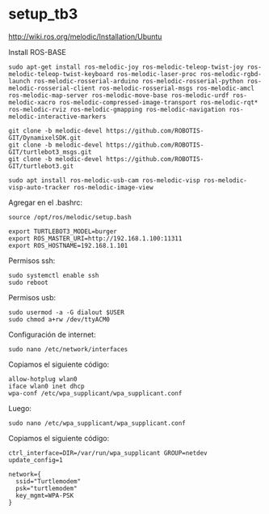 # setup_tb3

http://wiki.ros.org/melodic/Installation/Ubuntu

Install ROS-BASE
```
sudo apt-get install ros-melodic-joy ros-melodic-teleop-twist-joy ros-melodic-teleop-twist-keyboard ros-melodic-laser-proc ros-melodic-rgbd-launch ros-melodic-rosserial-arduino ros-melodic-rosserial-python ros-melodic-rosserial-client ros-melodic-rosserial-msgs ros-melodic-amcl ros-melodic-map-server ros-melodic-move-base ros-melodic-urdf ros-melodic-xacro ros-melodic-compressed-image-transport ros-melodic-rqt* ros-melodic-rviz ros-melodic-gmapping ros-melodic-navigation ros-melodic-interactive-markers
```

```
git clone -b melodic-devel https://github.com/ROBOTIS-GIT/DynamixelSDK.git
git clone -b melodic-devel https://github.com/ROBOTIS-GIT/turtlebot3_msgs.git
git clone -b melodic-devel https://github.com/ROBOTIS-GIT/turtlebot3.git
```

```
sudo apt install ros-melodic-usb-cam ros-melodic-visp ros-melodic-visp-auto-tracker ros-melodic-image-view
```


Agregar en el .bashrc:
```
source /opt/ros/melodic/setup.bash

export TURTLEBOT3_MODEL=burger
export ROS_MASTER_URI=http://192.168.1.100:11311
export ROS_HOSTNAME=192.168.1.101
```
Permisos ssh:
```
sudo systemctl enable ssh
sudo reboot
```

Permisos usb:
```
sudo usermod -a -G dialout $USER
sudo chmod a+rw /dev/ttyACM0
```

Configuración de internet:

```
sudo nano /etc/network/interfaces
```
Copiamos el siguiente código:
```
allow-hotplug wlan0
iface wlan0 inet dhcp
wpa-conf /etc/wpa_supplicant/wpa_supplicant.conf
```
Luego:
```
sudo nano /etc/wpa_supplicant/wpa_supplicant.conf
```
Copiamos el siguiente código:
```
ctrl_interface=DIR=/var/run/wpa_supplicant GROUP=netdev
update_config=1

network={
  ssid="Turtlemodem"
  psk="turtlemodem"
  key_mgmt=WPA-PSK
}
```
